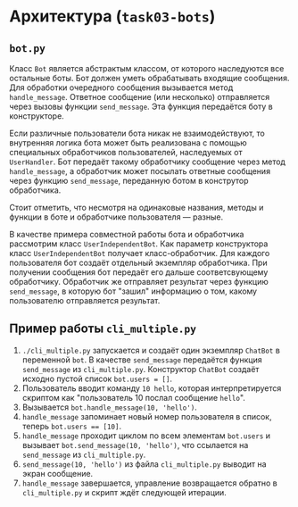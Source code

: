 # Архитектура (`task03-bots`)
## `bot.py`
Класс `Bot` является абстрактым классом, от которого наследуются все остальные боты.
Бот должен уметь обрабатывать входящие сообщения.
Для обработки очередного сообщения вызывается метод `handle_message`.
Ответное сообщение (или несколько) отправляется через вызовы функции `send_message`.
Эта функция передаётся боту в конструкторе.

Если различные пользователи бота никак не взаимодействуют, то внутренняя логика бота
может быть реализована с помощью специальных обработчиков пользователей, наследуемых от `UserHandler`.
Бот передаёт такому обработчику сообщение через метод `handle_message`, а обработчик
может посылать ответные сообщения через функцию `send_message`, переданную ботом в
конструтор обработчика.

Стоит отметить, что несмотря на одинаковые названия, методы и функции в боте и
обработчике пользователя — разные.

В качестве примера совместной работы бота и обработчика рассмотрим класс `UserIndependentBot`.
Как параметр конструктора класс `UserIndependentBot` получает класс-обработчик.
Для каждого пользователя бот создаёт отдельный экземпляр обработчика.
При получении сообщения бот передаёт его дальше соответсвующему обработчику.
Обработчик же отправляет результат через функцию `send_message`, в которую бот "зашил" информацию о
том, какому пользователю отправляется результат.

## Пример работы `cli_multiple.py`
1. `./cli_multiple.py` запускается и создаёт один экземпляр `ChatBot` в переменной `bot`.
   В качестве `send_message` передаётся функция `send_message` из `cli_multiple.py`.
   Конструктор `ChatBot` создаёт исходно пустой список `bot.users = []`.
1. Пользователь вводит команду `10 hello`, которая интерпретируется
   скриптом как "пользователь 10 послал сообщение `hello`".
1. Вызывается `bot.handle_message(10, 'hello')`.
1. `handle_message` запоминает новый номер пользователя в список, теперь `bot.users == [10]`.
1. `handle_message` проходит циклом по всем элементам `bot.users` и вызывает
   `bot.send_message(10, 'hello')`, что ссылается на `send_message` из `cli_multiple.py`.
1. `send_message(10, 'hello')` из файла `cli_multiple.py` выводит на экран сообщение.
1. `handle_message` завершается, управление возвращается обратно в `cli_multiple.py`
   и скрипт ждёт следующей итерации.
